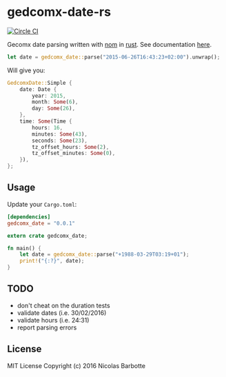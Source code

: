 # gedcomx-date-rs

[![Circle CI](https://circleci.com/gh/nicompte/gedcomx-date-rs.svg?style=svg)](https://circleci.com/gh/nicompte/gedcomx-date-rs)

Gecomx date parsing written with [nom](https://github.com/Geal/nom) in [rust](https://rust-lang.org).
See documentation [here](http://barbotte.net/gedcomx-date-rs/doc/gedcomx_date).

```rust
let date = gedcomx_date::parse("2015-06-26T16:43:23+02:00").unwrap();
```

Will give you:

```rust
GedcomxDate::Simple {
    date: Date {
        year: 2015,
        month: Some(6),
        day: Some(26),
    },
    time: Some(Time {
        hours: 16,
        minutes: Some(43),
        seconds: Some(23),
        tz_offset_hours: Some(2),
        tz_offset_minutes: Some(0),
    }),
};
```

## Usage

Update your `Cargo.toml`:

```toml
[dependencies]
gedcomx_date = "0.0.1"
```

```rust
extern crate gedcomx_date;

fn main() {
    let date = gedcomx_date::parse("+1988-03-29T03:19+01");
    print!("{:?}", date);
}
```

## TODO

- don't cheat on the duration tests
- validate dates (i.e. 30/02/2016)
- validate hours (i.e. 24:31)
- report parsing errors

## License

MIT License Copyright (c) 2016 Nicolas Barbotte
